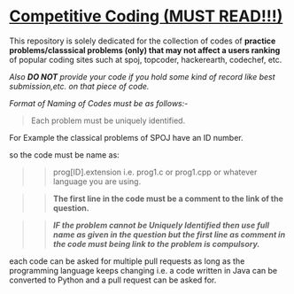 # [Competitive Coding (MUST READ!!!)]()
 
 This repository is solely dedicated for the collection of codes of **practice problems/classsical problems (only) that may not affect a users ranking** of popular coding sites such at spoj, topcoder, hackerearth, codechef, etc.

 *Also* ***DO NOT*** *provide your code if you hold some kind of record like best submission,etc. on that piece of code.*

 *Format of Naming of Codes must be as follows:-*

 > Each problem must be uniquely identified.
  
  For Example the classical problems of SPOJ have an ID number.

   so the code must be name as:
 >> prog[ID].extension i.e. prog1.c or prog1.cpp or whatever language you are using.

 >>**The first line in the code must be a comment to the link of the question.**

 >> ***IF the problem cannot be Uniquely Identified then use full name as given in the question but the first line as comment in the code must being link to the problem is compulsory.*** 

  each code can be asked for multiple pull requests as long as the programming language keeps changing i.e. a code written in Java can be converted to Python and a pull request can be asked for.
